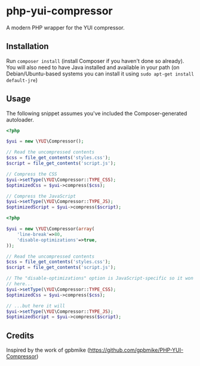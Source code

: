 php-yui-compressor
==================

A modern PHP wrapper for the YUI compressor.

Installation
------------

Run `composer install` (install Composer if you haven't done so already). You will also need to have Java installed and available in your path (on Debian/Ubuntu-based systems you can install it using `sudo apt-get install default-jre`)

Usage
-----

The following snippet assumes you've included the Composer-generated autoloader.

```php
<?php

$yui = new \YUI\Compressor();

// Read the uncompressed contents
$css = file_get_contents('styles.css');
$script = file_get_contents('script.js');

// Compress the CSS
$yui->setType(\YUI\Compressor::TYPE_CSS);
$optimizedCss = $yui->compress($css);

// Compress the JavaScript
$yui->setType(\YUI\Compressor::TYPE_JS);
$optimizedScript = $yui->compress($script);
```

```php
<?php

$yui = new \YUI\Compressor(array(
	'line-break'=>80,
	'disable-optimizations'=>true,
));

// Read the uncompressed contents
$css = file_get_contents('styles.css');
$script = file_get_contents('script.js');

// The "disable-optimizations" option is JavaScript-specific so it won't apply 
// here...
$yui->setType(\YUI\Compressor::TYPE_CSS);
$optimizedCss = $yui->compress($css);

// ...but here it will
$yui->setType(\YUI\Compressor::TYPE_JS);
$optimizedScript = $yui->compress($script);
```

Credits
-------

Inspired by the work of gpbmike (https://github.com/gpbmike/PHP-YUI-Compressor)
